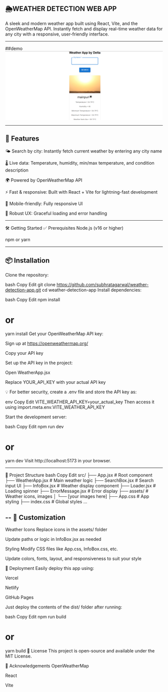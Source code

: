 🌦️WEATHER DETECTION WEB APP
---
A sleek and modern weather app built using React, Vite, and the OpenWeatherMap API. Instantly fetch and display real-time weather data for any city with a responsive, user-friendly interface.

---
##demo
![App Screenshot](images/image.jpg)

---
🚀 Features
---
🌤️ Search by city: Instantly fetch current weather by entering any city name

🌡️ Live data: Temperature, humidity, min/max temperature, and condition description

🌍 Powered by OpenWeatherMap API

⚡ Fast & responsive: Built with React + Vite for lightning-fast development

📱 Mobile-friendly: Fully responsive UI

🚦 Robust UX: Graceful loading and error handling

---

🛠️ Getting Started
✅ Prerequisites
Node.js (v16 or higher)

npm or yarn

---

📦 Installation
---
Clone the repository:

bash
Copy
Edit
git clone https://github.com/subhratagarwal/weather-detection-app.git
cd weather-detection-app
Install dependencies:

bash
Copy
Edit
npm install
# or
yarn install
Get your OpenWeatherMap API key:

Sign up at https://openweathermap.org/

Copy your API key

Set up the API key in the project:

Open WeatherApp.jsx

Replace YOUR_API_KEY with your actual API key

💡 For better security, create a .env file and store the API key as:

env
Copy
Edit
VITE_WEATHER_API_KEY=your_actual_key
Then access it using import.meta.env.VITE_WEATHER_API_KEY

Start the development server:

bash
Copy
Edit
npm run dev
# or
yarn dev
Visit http://localhost:5173 in your browser.

---

📁 Project Structure
bash
Copy
Edit
src/
├── App.jsx              # Root component
├── WeatherApp.jsx       # Main weather logic
├── SearchBox.jsx        # Search input UI
├── InfoBox.jsx          # Weather display component
├── Loader.jsx           # Loading spinner
├── ErrorMessage.jsx     # Error display
├── assets/              # Weather icons, images
│   └── [your images here]
├── App.css              # App styling
├── index.css            # Global styles
...

--
🎨 Customization
---
Weather Icons
Replace icons in the assets/ folder

Update paths or logic in InfoBox.jsx as needed

Styling
Modify CSS files like App.css, InfoBox.css, etc.

Update colors, fonts, layout, and responsiveness to suit your style

🚀 Deployment
Easily deploy this app using:

Vercel

Netlify

GitHub Pages

Just deploy the contents of the dist/ folder after running:

bash
Copy
Edit
npm run build
# or
yarn build
🧾 License
This project is open-source and available under the MIT License.

🙌 Acknowledgements
OpenWeatherMap

React

Vite

